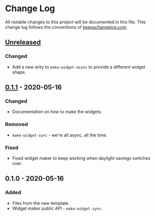 # Change Log
All notable changes to this project will be documented in this file. This change log follows the conventions of [keepachangelog.com](http://keepachangelog.com/).

## [Unreleased]
### Changed
- Add a new arity to `make-widget-async` to provide a different widget shape.

## [0.1.1] - 2020-05-16
### Changed
- Documentation on how to make the widgets.

### Removed
- `make-widget-sync` - we're all async, all the time.

### Fixed
- Fixed widget maker to keep working when daylight savings switches over.

## 0.1.0 - 2020-05-16
### Added
- Files from the new template.
- Widget maker public API - `make-widget-sync`.

[Unreleased]: https://github.com/your-name/redantd/compare/0.1.1...HEAD
[0.1.1]: https://github.com/your-name/redantd/compare/0.1.0...0.1.1
